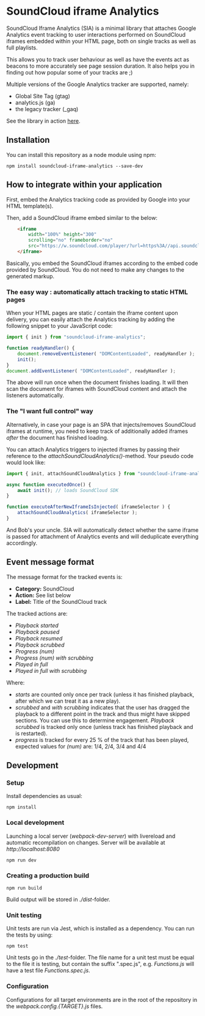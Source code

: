 SoundCloud iframe Analytics
===========================

SoundCloud Iframe Analytics (SIA) is a minimal library that attaches Google Analytics event tracking
to user interactions performed on SoundCloud iframes embedded within your HTML page, both on single
tracks as well as full playlists.

This allows you to track user behaviour as well as have the events act as beacons to
more accurately see page session duration. It also helps you in finding out how popular
some of your tracks are ;)

Multiple versions of the Google Analytics tracker are supported, namely:

* Global Site Tag (gtag)
* analytics.js (ga)
* the legacy tracker (_gaq)

See the library in action [here](http://rawgit.com/igorski/soundcloud-iframe-analytics/master/dist/index.html).

## Installation

You can install this repository as a node module using npm:

```
npm install soundcloud-iframe-analytics --save-dev
```

## How to integrate within your application

First, embed the Analytics tracking code as provided by Google into your HTML template(s).

Then, add a SoundCloud iframe embed similar to the below:

```html
    <iframe
        width="100%" height="300"
        scrolling="no" frameborder="no"
        src="https://w.soundcloud.com/player/?url=https%3A//api.soundcloud.com/playlists/{STRING_ID}&amp;color=%23ff5500&amp;auto_play=false&amp;hide_related=false&amp;show_comments=true&amp;show_user=true&amp;show_reposts=false&amp;show_teaser=true">
    </iframe>
```

Basically, you embed the SoundCloud iframes according to the embed code provided by SoundCloud.
You do not need to make any changes to the generated markup.

### The easy way : automatically attach tracking to static HTML pages

When your HTML pages are static / contain the iframe content upon delivery, you can
easily attach the Analytics tracking by adding the following snippet to your JavaScript code:

```js
import { init } from "soundcloud-iframe-analytics";

function readyHandler() {
    document.removeEventListener( "DOMContentLoaded", readyHandler );
    init();
}
document.addEventListener( "DOMContentLoaded", readyHandler );
```

The above will run once when the document finishes loading. It will then scan the document for
iframes with SoundCloud content and attach the listeners automatically.

### The "I want full control" way

Alternatively, in case your page is an SPA that injects/removes SoundCloud iframes at runtime, you
need to keep track of additionally added iframes _after_ the document has finished loading.

You can attach Analytics triggers to injected iframes by passing their reference to the
_attachSoundCloudAnalytics()_-method. Your pseudo code would look like:

```js
import { init, attachSoundCloudAnalytics } from "soundcloud-iframe-analytics";

async function executedOnce() {
    await init(); // loads SoundCloud SDK
}

function executeAfterNewIframeIsInjected( iframeSelector ) {
    attachSoundCloudAnalytics( iframeSelector );
}
```

And Bob's your uncle. SIA will automatically detect whether the same iframe is
passed for attachment of Analytics events and will deduplicate everything accordingly.

## Event message format

The message format for the tracked events is:

 * **Category:** SoundCloud
 * **Action:** See list below
 * **Label:** Title of the SoundCloud track

The tracked actions are:

 * _Playback started_
 * _Playback paused_
 * _Playback resumed_
 * _Playback scrubbed_
 * _Progress (num)_
 * _Progress (num) with scrubbing_
 * _Played in full_
 * _Played in full with scrubbing_

Where:

* _starts_ are counted only once per track (unless it has finished playback, after which we can treat
it as a new play).
* _scrubbed_ and _with scrubbing_ indicates that the user has dragged the playback to a different point in the track and thus
might have skipped sections. You can use this to determine engagement. _Playback scrubbed_ is tracked only
once (unless track has finished playback and is restarted).
* _progress_ is tracked for every 25 % of the track that has been played, expected values for _(num)_ are: 1/4, 2/4, 3/4 and 4/4

## Development

### Setup

Install dependencies as usual:

```
npm install
```

### Local development

Launching a local server (_webpack-dev-server_) with livereload and
automatic recompilation on changes. Server will be available at
_http://localhost:8080_

```
npm run dev
```

### Creating a production build

```
npm run build
```

Build output will be stored in _./dist_-folder.

### Unit testing

Unit tests are run via Jest, which is installed as a dependency.
You can run the tests by using:

```
npm test
```

Unit tests go in the _./test_-folder. The file name for a unit test must
be equal to the file it is testing, but contain the suffix ".spec.js",
e.g. _Functions.js_ will have a test file _Functions.spec.js_.

### Configuration

Configurations for all target environments are in the root of the
repository in the _webpack.config.{TARGET}.js_ files.
